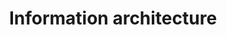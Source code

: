 ---
title: Information architecture
section: Topics
description: The practice of structuring and organising things in a meaningful way.
icon: 
layout: hub
permalink: /information-architecture
---